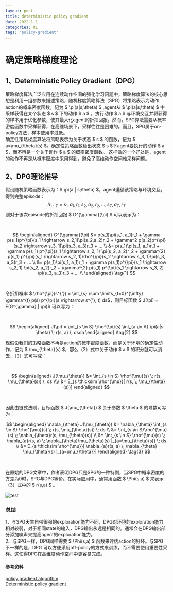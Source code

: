 ```yaml
---
layout: post
title: deterministic policy gradient
date: 2022-1-1
categories: RL
tags: "policy-gradient"
---
```




# 确定策略梯度理论

## 1、Deterministic Policy Gradient（DPG）
策略梯度算法广泛应用在连续动作空间的强化学习问题中，策略梯度算法的核心思想是利用一组参数来描述策略，随机梯度策略算法（SPG）将策略表示为动作action的概率密度函数，记为 $ \pi(a\|s;\theta) $ ,agent从 $ \pi(a\|s;\theta) $ 中采样获得在某个状态 $ s $ 下的动作 $ a $ ，执行动作 $ a $ 与环境交互并将获得的样本用于优化参数，使其最大化agent的折扣回报。然而，SPG算法需要从概率密度函数中采样获得，在高维场景下，采样往往是困难的。而且，SPG属于on-policy方法，样本使用率过低。
<br>
确定性策略梯度算法将策略表示为关于状态 $ s $ 的函数，记为 $ a=\mu_{\theta}(s) $。确定性策略函数给出状态 $ s $下agent要执行的动作 $ a $，而不再是一个关于动作 $ a $ 的概率密度函数。 这样做的一个好处是，agent的动作不再是从概率密度中采用得到，避免了高维动作空间难采样问题。


## 2、DPG理论推导

假设随机策略函数表示为：$ \pi(a \| s;\theta) $，agent遵循该策略与环境交互，得到完整episode：
<br>
$$ h_{1:T} = s_1, a_1, r_1, s_2, a_2, r_2,...,s_T,a_T, r_T $$
则对于该次episode的折扣回报 $ G^{\gamma}(\pi) $ 可以表示为：

<br>

$$
\begin{aligned}
G^{\gamma}(\pi) &= p(s_1)\pi(s_1, a_1)r_1 + 
\gamma p(s_1)p^{\pi}(s_1 \rightarrow s_2,1)\pi(s_2,a_2)r_2 + 
\gamma^2 p(s_2)p^{\pi}(s_2 \rightarrow s_3, 1)\pi(s_3, a_3)r_3 + ... \\
&=
p(s_1)\pi(s_1, a_1)r_1 + 
\gamma p(s_1) p^{\pi}(s_1 \rightarrow s_2, 1) \pi(s_2, a_2)r_2 + 
\gamma^{2} p(s_1) p^{\pi}(s_1 \rightarrow s_2, 1)\rho^{\pi}(s_2 \rightarrow s_3, 1)\pi(s_3, a_3)r_3 + ... \\
&= p(s_1)\pi(s_1, a_1)r_1 + \gamma p(s_1)p^{\pi}(s_1 \rightarrow s_2, 1) \pi(s_2, a_2)r_2 + \gamma^{2} p(s_1) p^{\pi}(s_1 \rightarrow s_3, 2) \pi(s_3, a_3)r_3 + ... \\
\end{aligned}
\tag{1}
$$

<br>

令折扣概率 $ \rho^{\pi}(s^{'}) = \int_{s} \sum \limits_{t=0}^{\infty} \gamma^{t} p(s) p^{\pi}(s \rightarrow s^{'}, t) ds$，则目标函数 $ J(\pi) = E(G^{\gamma} \| \pi)$ 可以写为：

<br>

$$
\begin{aligned}
J(\pi) = \int_{s \in S} \rho^{\pi}(s) \int_{a \in A} \pi(a|s ;\theta) \; r(s, a) \; dsda
\end{aligned}
\tag{2}
$$

现假设我们的策略函数不再是action的概率密度函数，而是关于环境的确定性动作，记为 $ \mu_{\theta}(s) $，那么（2）式中关于动作 $ a $ 的积分就可以消去，（2）式可写成：

<br>

$$
\begin{aligned}
J(\mu_{\theta}) &= \int_{s \in S} \rho^{\mu}(s) \; r(s, \mu_{\theta}(s)) \; ds \\\\
 &= E_{s \thicksim \rho^{\mu}}[ r(s, \; \mu_{\theta}(s))]
\end{aligned}
$$

<br>

因此由链式法则，目标函数 $ J(\mu_{\theta}) $ 关于参数 $ \theta $ 的导数可写为：

$$
\begin{aligned}
\nabla_{\theta} J(\mu_{\theta}) &= \nabla_{\theta} \int_{s \in S} \rho^{\mu}(s) \; r(s, \mu_{\theta}(s)) \; ds \\
&= \int_{s \in S}\rho^{\mu}(s) \; \nabla_{\theta}r(s, \mu_{\theta}(s)) \\
&= \int_{s \in S} \rho^{\mu}(s) \; \nabla_{a}r(s, a) \; \nabla_{\theta}\mu_{\theta}(s) |_{a=\mu_{\theta}(s)} \; ds \\
&= E_{s \thicksim \rho^{\mu}}[ \nabla_{a}r(s, a) \; \nabla_{\theta} \mu_{\theta}(s) |_{a=\mu_{\theta}}]
\end{aligned}
\tag{3}
$$

<br>

在原始的DPG文章中，作者表明DPG只是SPG的一种特例，当SPG中概率密度的方差为0时，SPG与DPG等价。在实际应用中，通常用函数 $ \Phi(s,a) $ 来表示（3）式中的 $ r(s,a) $ 。

![test]( \figures\_post\DPG_1.jpg )

### 总结
1、与SPG天生自带很强的exploration能力不同，DPG对环境的exploration能力相对较弱，对于相同state的输入，DPG输出永远是相同的。通常会在DPG输出部分添加噪声来提高agent的exploration能力。
<br>
2、与SPG一样，DPG同样需要 $ \Phi(s,a) $ 函数来评估action的好坏。与SPG不一样的是，DPG 可以方便采用off-policy的方式来训练，而不需要使用重要性采样。这使得DPG在高维度动作空间中更容易完成。
<br>


#### 参考资料
[policy gradient algorithm](https://lilianweng.github.io/lil-log/2018/04/08/policy-gradient-algorithms.html#actor-critic)
<br>
[Deterministic policy gradient](https://hal.inria.fr/file/index/docid/938992/filename/dpg-icml2014.pdf)





